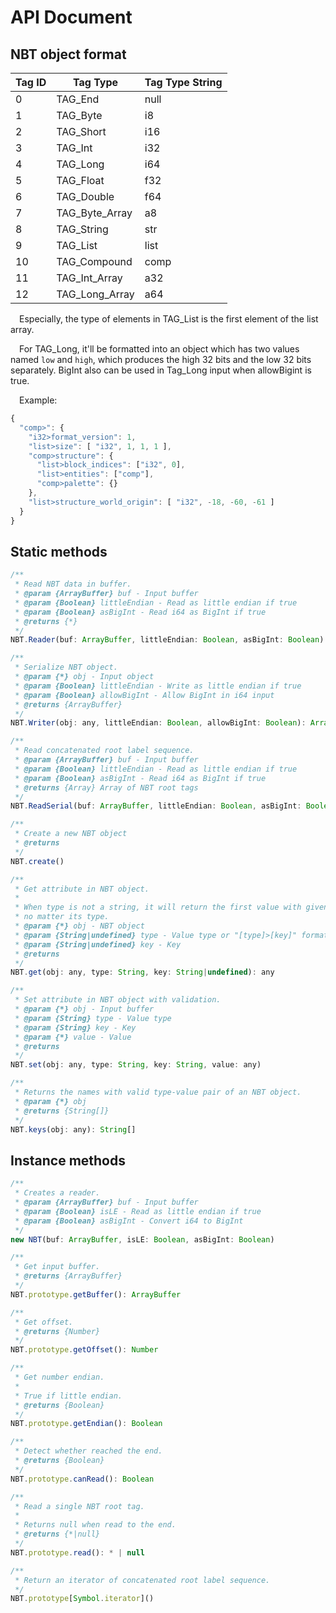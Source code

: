 # API Document
## NBT object format

| Tag ID | Tag Type | Tag Type String |
|  ----  | ---- | ---- |
| 0  | TAG_End | null |
| 1  | TAG_Byte | i8 |
| 2  | TAG_Short | i16 |
| 3  | TAG_Int | i32 |
| 4  | TAG_Long | i64 |
| 5  | TAG_Float | f32 |
| 6  | TAG_Double | f64 |
| 7  | TAG_Byte_Array | a8 |
| 8  | TAG_String | str |
| 9  | TAG_List | list |
| 10 | TAG_Compound | comp |
| 11 | TAG_Int_Array | a32 |
| 12 | TAG_Long_Array | a64 |

&emsp;Especially, the type of elements in TAG_List is the first element of the list array.

&emsp;For TAG_Long, it'll be formatted into an object which has two values named ```low``` and ```high```, 
which produces the high 32 bits and the low 32 bits separately. BigInt also can be used in Tag_Long input when allowBigint is true.

&emsp;Example:

```js
{
  "comp>": {
    "i32>format_version": 1,
    "list>size": [ "i32", 1, 1, 1 ],
    "comp>structure": {
      "list>block_indices": ["i32", 0],
      "list>entities": ["comp"],
      "comp>palette": {}
    },
    "list>structure_world_origin": [ "i32", -18, -60, -61 ]
  }
}
```

## Static methods
```js
/**
 * Read NBT data in buffer.
 * @param {ArrayBuffer} buf - Input buffer
 * @param {Boolean} littleEndian - Read as little endian if true
 * @param {Boolean} asBigInt - Read i64 as BigInt if true
 * @returns {*}
 */
NBT.Reader(buf: ArrayBuffer, littleEndian: Boolean, asBigInt: Boolean): any

/**
 * Serialize NBT object.
 * @param {*} obj - Input object
 * @param {Boolean} littleEndian - Write as little endian if true
 * @param {Boolean} allowBigInt - Allow BigInt in i64 input
 * @returns {ArrayBuffer}
 */
NBT.Writer(obj: any, littleEndian: Boolean, allowBigInt: Boolean): ArrayBuffer

/**
 * Read concatenated root label sequence.
 * @param {ArrayBuffer} buf - Input buffer
 * @param {Boolean} littleEndian - Read as little endian if true
 * @param {Boolean} asBigInt - Read i64 as BigInt if true
 * @returns {Array} Array of NBT root tags
 */
NBT.ReadSerial(buf: ArrayBuffer, littleEndian: Boolean, asBigInt: Boolean): any[]

/**
 * Create a new NBT object
 * @returns 
 */
NBT.create()

/**
 * Get attribute in NBT object.
 * 
 * When type is not a string, it will return the first value with given key,
 * no matter its type.
 * @param {*} obj - NBT object
 * @param {String|undefined} type - Value type or "[type]>[key]" formatted key
 * @param {String|undefined} key - Key
 * @returns
 */
NBT.get(obj: any, type: String, key: String|undefined): any

/**
 * Set attribute in NBT object with validation.
 * @param {*} obj - Input buffer
 * @param {String} type - Value type
 * @param {String} key - Key
 * @param {*} value - Value
 * @returns
 */
NBT.set(obj: any, type: String, key: String, value: any)

/**
 * Returns the names with valid type-value pair of an NBT object.
 * @param {*} obj 
 * @returns {String[]}
 */
NBT.keys(obj: any): String[]
```

## Instance methods
```js
/**
 * Creates a reader.
 * @param {ArrayBuffer} buf - Input buffer
 * @param {Boolean} isLE - Read as little endian if true
 * @param {Boolean} asBigInt - Convert i64 to BigInt
 */
new NBT(buf: ArrayBuffer, isLE: Boolean, asBigInt: Boolean)

/**
 * Get input buffer.
 * @returns {ArrayBuffer}
 */
NBT.prototype.getBuffer(): ArrayBuffer

/**
 * Get offset.
 * @returns {Number}
 */
NBT.prototype.getOffset(): Number

/**
 * Get number endian.
 * 
 * True if little endian.
 * @returns {Boolean}
 */
NBT.prototype.getEndian(): Boolean

/**
 * Detect whether reached the end.
 * @returns {Boolean}
 */
NBT.prototype.canRead(): Boolean

/**
 * Read a single NBT root tag.
 * 
 * Returns null when read to the end.
 * @returns {*|null}
 */
NBT.prototype.read(): * | null

/**
 * Return an iterator of concatenated root label sequence.
 */
NBT.prototype[Symbol.iterator]()
```
